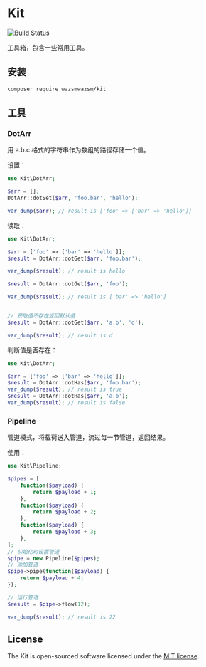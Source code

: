 # Kit
[![Build Status](https://travis-ci.org/wazsmwazsm/Kit.svg?branch=master)](https://travis-ci.org/wazsmwazsm/Kit)

工具箱，包含一些常用工具。

## 安装

```bash
composer require wazsmwazsm/kit
```

## 工具

### DotArr
用 a.b.c 格式的字符串作为数组的路径存储一个值。

设置：
```php
use Kit\DotArr;

$arr = [];
DotArr::dotSet($arr, 'foo.bar', 'hello');

var_dump($arr); // result is ['foo' => ['bar' => 'hello']]
```
读取：
```php
use Kit\DotArr;

$arr = ['foo' => ['bar' => 'hello']];
$result = DotArr::dotGet($arr, 'foo.bar');

var_dump($result); // result is hello

$result = DotArr::dotGet($arr, 'foo');

var_dump($result); // result is ['bar' => 'hello']


// 获取值不存在返回默认值
$result = DotArr::dotGet($arr, 'a.b', 'd');

var_dump($result); // result is d

```

判断值是否存在：
```php
use Kit\DotArr;

$arr = ['foo' => ['bar' => 'hello']];
$result = DotArr::dotHas($arr, 'foo.bar');
var_dump($result); // result is true
$result = DotArr::dotHas($arr, 'a.b');
var_dump($result); // result is false
```

### Pipeline

管道模式，将载荷送入管道，流过每一节管道，返回结果。

使用：
```php
use Kit\Pipeline;

$pipes = [
    function($payload) {
        return $payload + 1;
    },
    function($payload) {
        return $payload + 2;
    },
    function($payload) {
        return $payload + 3;
    },
];
// 初始化时设置管道
$pipe = new Pipeline($pipes);
// 添加管道
$pipe->pipe(function($payload) {
    return $payload + 4;
});

// 运行管道
$result = $pipe->flow(12);

var_dump($result); // result is 22
```

## License

The Kit is open-sourced software licensed under the [MIT license](http://opensource.org/licenses/MIT).
